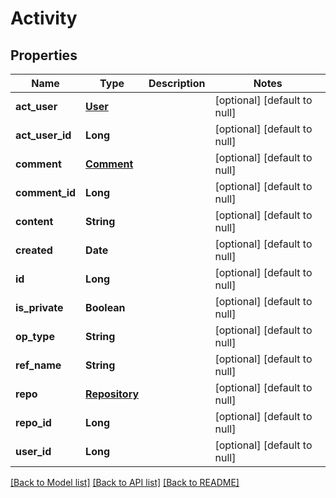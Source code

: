 # Activity
## Properties

| Name | Type | Description | Notes |
|------------ | ------------- | ------------- | -------------|
| **act\_user** | [**User**](User.md) |  | [optional] [default to null] |
| **act\_user\_id** | **Long** |  | [optional] [default to null] |
| **comment** | [**Comment**](Comment.md) |  | [optional] [default to null] |
| **comment\_id** | **Long** |  | [optional] [default to null] |
| **content** | **String** |  | [optional] [default to null] |
| **created** | **Date** |  | [optional] [default to null] |
| **id** | **Long** |  | [optional] [default to null] |
| **is\_private** | **Boolean** |  | [optional] [default to null] |
| **op\_type** | **String** |  | [optional] [default to null] |
| **ref\_name** | **String** |  | [optional] [default to null] |
| **repo** | [**Repository**](Repository.md) |  | [optional] [default to null] |
| **repo\_id** | **Long** |  | [optional] [default to null] |
| **user\_id** | **Long** |  | [optional] [default to null] |

[[Back to Model list]](../README.md#documentation-for-models) [[Back to API list]](../README.md#documentation-for-api-endpoints) [[Back to README]](../README.md)

